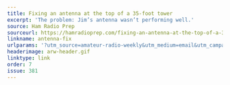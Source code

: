 ```yaml
---
title: Fixing an antenna at the top of a 35-foot tower
excerpt: 'The problem: Jim’s antenna wasn’t performing well.'
source: Ham Radio Prep
sourceurl: https://hamradioprep.com/fixing-an-antenna-at-the-top-of-a-35-foot-tower-a-ham-radio-adventure/
linkname: antenna-fix
urlparams: '?utm_source=amateur-radio-weekly&utm_medium=email&utm_campaign=newsletter'
headerimage: arw-header.gif
linktype: link
order: 7
issue: 381
---
```

